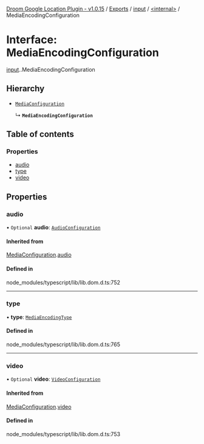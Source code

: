 [Droom Google Location Plugin - v1.0.15](../README.md) / [Exports](../modules.md) / [input](../modules/input.md) / [<internal\>](../modules/input._internal_.md) / MediaEncodingConfiguration

# Interface: MediaEncodingConfiguration

[input](../modules/input.md).[<internal>](../modules/input._internal_.md).MediaEncodingConfiguration

## Hierarchy

- [`MediaConfiguration`](input._internal_.MediaConfiguration.md)

  ↳ **`MediaEncodingConfiguration`**

## Table of contents

### Properties

- [audio](input._internal_.MediaEncodingConfiguration.md#audio)
- [type](input._internal_.MediaEncodingConfiguration.md#type)
- [video](input._internal_.MediaEncodingConfiguration.md#video)

## Properties

### audio

• `Optional` **audio**: [`AudioConfiguration`](input._internal_.AudioConfiguration.md)

#### Inherited from

[MediaConfiguration](input._internal_.MediaConfiguration.md).[audio](input._internal_.MediaConfiguration.md#audio)

#### Defined in

node_modules/typescript/lib/lib.dom.d.ts:752

___

### type

• **type**: [`MediaEncodingType`](../modules/input._internal_.md#mediaencodingtype)

#### Defined in

node_modules/typescript/lib/lib.dom.d.ts:765

___

### video

• `Optional` **video**: [`VideoConfiguration`](input._internal_.VideoConfiguration.md)

#### Inherited from

[MediaConfiguration](input._internal_.MediaConfiguration.md).[video](input._internal_.MediaConfiguration.md#video)

#### Defined in

node_modules/typescript/lib/lib.dom.d.ts:753
